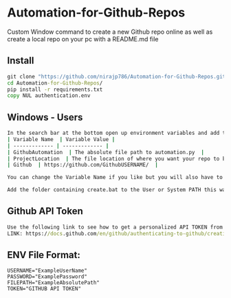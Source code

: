 # Automation-for-Github-Repos
Custom Window command to create a new Github repo online as well as create a local repo on your pc with a README.md file

## Install
```bat
git clone "https://github.com/nirajp786/Automation-for-Github-Repos.git"
cd Automation-for-Github-Repos/
pip install -r requirements.txt
copy NUL authentication.env
```

## Windows - Users
```bat
In the search bar at the bottom open up environment variables and add these environment variables to either User or System variables
| Variable Name  | Variable Value |
| ------------- | ------------- |
| GithubAutomation  | The absolute file path to automation.py  |
| ProjectLocation  | The file location of where you want your repo to be stored  |
| Github  | https://github.com/GithubUSERNAME/  |

You can change the Variable Name if you like but you will also have to configure the create.bat to match them

Add the folder containing create.bat to the User or System PATH this way you can do create REPONAME from cmd to run the script
```

## Github API Token
```bat
Use the following link to see how to get a personalized API TOKEN from Github to add it to the .env
LINK: https://docs.github.com/en/github/authenticating-to-github/creating-a-personal-access-token
```

## ENV File Format:
```env
USERNAME="ExampleUserName"
PASSWORD="ExamplePassword"
FILEPATH="ExampleAbsolutePath"
TOKEN="GITHUB API TOKEN"
```